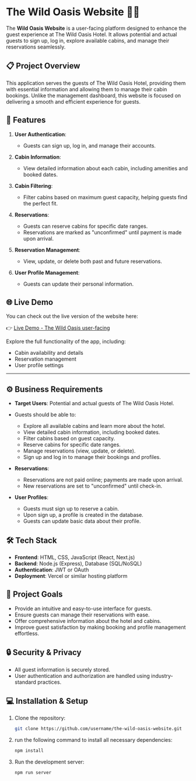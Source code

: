 # The Wild Oasis Website 🌴🏨

The **Wild Oasis Website** is a user-facing platform designed to enhance the guest experience at The Wild Oasis Hotel. It allows potential and actual guests to sign up, log in, explore available cabins, and manage their reservations seamlessly.

## 📋 Project Overview

This application serves the guests of The Wild Oasis Hotel, providing them with essential information and allowing them to manage their cabin bookings. Unlike the management dashboard, this website is focused on delivering a smooth and efficient experience for guests.

## 🚀 Features

1. **User Authentication**: 
   - Guests can sign up, log in, and manage their accounts.

2. **Cabin Information**:
   - View detailed information about each cabin, including amenities and booked dates.

3. **Cabin Filtering**:
   - Filter cabins based on maximum guest capacity, helping guests find the perfect fit.

4. **Reservations**:
   - Guests can reserve cabins for specific date ranges. 
   - Reservations are marked as "unconfirmed" until payment is made upon arrival.
   
5. **Reservation Management**:
   - View, update, or delete both past and future reservations.

6. **User Profile Management**:
   - Guests can update their personal information.
  
## 🌐 Live Demo

You can check out the live version of the website here:

👉 [Live Demo - The Wild Oasis user-facing](https://the-wild-oasis-website-flame-ten.vercel.app/)

Explore the full functionality of the app, including:
- Cabin availability and details
- Reservation management
- User profile settings

---

## ⚙️ Business Requirements

- **Target Users**: Potential and actual guests of The Wild Oasis Hotel.
- Guests should be able to:
  - Explore all available cabins and learn more about the hotel.
  - View detailed cabin information, including booked dates.
  - Filter cabins based on guest capacity.
  - Reserve cabins for specific date ranges.
  - Manage reservations (view, update, or delete).
  - Sign up and log in to manage their bookings and profiles.

- **Reservations**:
  - Reservations are not paid online; payments are made upon arrival.
  - New reservations are set to "unconfirmed" until check-in.
  
- **User Profiles**:
  - Guests must sign up to reserve a cabin.
  - Upon sign up, a profile is created in the database.
  - Guests can update basic data about their profile.

## 🛠️ Tech Stack

- **Frontend**: HTML, CSS, JavaScript (React, Next.js)
- **Backend**: Node.js (Express), Database (SQL/NoSQL)
- **Authentication**: JWT or OAuth
- **Deployment**: Vercel or similar hosting platform

## 🎯 Project Goals

- Provide an intuitive and easy-to-use interface for guests.
- Ensure guests can manage their reservations with ease.
- Offer comprehensive information about the hotel and cabins.
- Improve guest satisfaction by making booking and profile management effortless.

## 🔒 Security & Privacy

- All guest information is securely stored.
- User authentication and authorization are handled using industry-standard practices.



## 💻 Installation & Setup


1. Clone the repository:
   ```bash
   git clone https://github.com/username/the-wild-oasis-website.git

2. run the following command to install all necessary dependencies:
   ```bash
   npm install

3. Run the development server:
   ```bash
   npm run server

